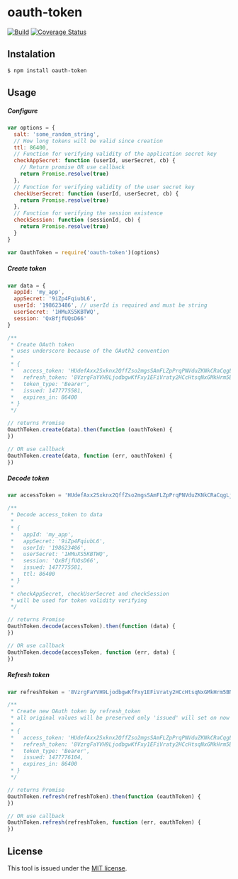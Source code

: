 # oauth-token

[![Build](https://travis-ci.org/MichalB/oauth-token.svg?branch=master)](https://travis-ci.org/MichalB/oauth-token)
[![Coverage Status](https://coveralls.io/repos/github/MichalB/oauth-token/badge.svg?branch=master)](https://coveralls.io/github/MichalB/oauth-token?branch=master)

## Instalation

```bash
$ npm install oauth-token
```

## Usage

##### Configure

```javascript
var options = {
  salt: 'some_random_string',
  // How long tokens will be valid since creation
  ttl: 86400,
  // Function for verifying validity of the application secret key
  checkAppSecret: function (userId, userSecret, cb) {
    // Return promise OR use callback
    return Promise.resolve(true)
  },
  // Function for verifying validity of the user secret key
  checkUserSecret: function (userId, userSecret, cb) {
    return Promise.resolve(true)
  },
  // Function for verifying the session existence
  checkSession: function (sessionId, cb) {
    return Promise.resolve(true)
  }
}

var OauthToken = require('oauth-token')(options)
```

##### Create token

```javascript
var data = {
  appId: 'my_app',
  appSecret: '9iZp4FqiubL6',
  userId: '198623486', // userId is required and must be string
  userSecret: '1HMuXS5KBTWQ',
  session: 'QxBfjfUQsD66'
}

/**
 * Create OAuth token
 * uses underscore because of the OAuth2 convention
 *
 * {
 *   access_token: 'HUdefAxx2Sxknx2QffZso2mgsSAmFLZpPrqPNVduZKNkCRaCqgLjh3rDzu8xJkkGsyx3XX6UWyZ2Yy9a4sQaBwss5R4f5bLsUat7ky8f5m1EJeE3N266ofqaA',
 *   refresh_token: '8VzrgFaYVH9LjodbgwKfFxy1EFiVraty2HCcHtsqNxGMkHrm5BNvfpPzJM2EmRCb4QS5R5pcdp83pxRM6juou4nDwc8EkJzrMhtLJALsMZnjeFt6U',
 *   token_type: 'Bearer',
 *   issued: 1477775581,
 *   expires_in: 86400
 * }
 */

// returns Promise
OauthToken.create(data).then(function (oauthToken) {
})

// OR use callback
OauthToken.create(data, function (err, oauthToken) {
})
```

##### Decode token

```javascript
var accessToken = 'HUdefAxx2Sxknx2QffZso2mgsSAmFLZpPrqPNVduZKNkCRaCqgLjh3rDzu8xJkkGsyx3XX6UWyZ2Yy9a4sQaBwss5R4f5bLsUat7ky8f5m1EJeE3N266ofqaA'

/**
 * Decode access_token to data
 *
 * {
 *   appId: 'my_app',
 *   appSecret: '9iZp4FqiubL6',
 *   userId: '198623486',
 *   userSecret: '1HMuXS5KBTWQ',
 *   session: 'QxBfjfUQsD66',
 *   issued: 1477775581,
 *   ttl: 86400
 * }
 *
 * checkAppSecret, checkUserSecret and checkSession
 * will be used for token validity verifying
 */

// returns Promise
OauthToken.decode(accessToken).then(function (data) {
})

// OR use callback
OauthToken.decode(accessToken, function (err, data) {
})
```

##### Refresh token

```javascript
var refreshToken = '8VzrgFaYVH9LjodbgwKfFxy1EFiVraty2HCcHtsqNxGMkHrm5BNvfpPzJM2EmRCb4QS5R5pcdp83pxRM6juou4nDwc8EkJzrMhtLJALsMZnjeFt6U'

/**
 * Create new OAuth token by refresh_token
 * all original values will be preserved only 'issued' will set on now
 *
 * {
 *   access_token: 'HUdefAxx2Sxknx2QffZso2mgsSAmFLZpPrqPNVduZKNkCRaCqgLjh3rDzu8xJkkGsyx3XX6UWyZ2Yy9a4sQaBwswWVrC3NnMAdK7BZYmtFCHYaTbWTTSUWpvk',
 *   refresh_token: '8VzrgFaYVH9LjodbgwKfFxy1EFiVraty2HCcHtsqNxGMkHrm5BNvfpPzJM2EmRCb4QS5R5pcdp83pxRM6juou4nDwc8EkJzrMhtLJALsMZnjeFt6U',
 *   token_type: 'Bearer',
 *   issued: 1477776104,
 *   expires_in: 86400
 * }
 */

// returns Promise
OauthToken.refresh(refreshToken).then(function (oauthToken) {
})

// OR use callback
OauthToken.refresh(refreshToken, function (err, oauthToken) {
})
```

## License

This tool is issued under the [MIT license](./LICENSE).
